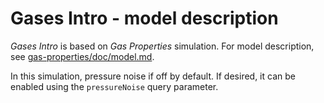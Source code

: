 # Gases Intro - model description

_Gases Intro_ is based on _Gas Properties_ simulation.
For model description, see [gas-properties/doc/model.md](https://github.com/phetsims/gas-properties/blob/master/doc/model.md).

In this simulation, pressure noise if off by default.  If desired, it can be enabled using the `pressureNoise` query parameter.
